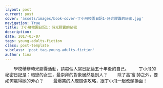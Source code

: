 ```yaml
---
layout: post
current: post
cover: 'assets/images/book-cover-丁小飛校園日記1-時光膠囊的祕密.jpg'
navigation: True
title: 丁小飛校園日記1：時光膠囊的祕密
description: 
date: 2017-03-07
tags: young-adults-fiction
class: post-template
subclass: 'post tag-young-adults-fiction'
author: tina
---
```


　　學校舉辦時光膠囊活動，請每個人寫日記給五十年後的自己。
　　丁小飛的祕密日記是：暗戀的女生，最崇拜的對象居然是別人？
　　除了高˙富˙帥之外，要如何贏得她的芳心？
　　最爆笑的人際關係攻略，跟丁小飛一起改頭換面！

<!--more-->




